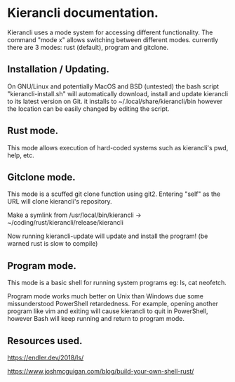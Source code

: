# Kierancli documentation.

Kierancli uses a mode system for accessing different functionality.
The command "mode x" allows switching between different modes. currently there are 3 modes:
rust (default), program and gitclone.

## Installation / Updating.
On GNU/Linux and potentially MacOS and BSD (untested) the bash script "kierancli-install.sh"
will automatically download, install and update kierancli to its latest version on Git.
it installs to ~/.local/share/kierancli/bin however the location can be easily changed by editing
the script.

## Rust mode.
This mode allows execution of hard-coded systems such as kierancli's pwd, help, etc.

## Gitclone mode.
This mode is a scuffed git clone function using git2.
Entering "self" as the URL will clone kierancli's repository. 

Make a symlink from /usr/local/bin/kierancli -> ~/coding/rust/kierancli/release/kierancli

Now running kierancli-update will update and install the program! (be warned rust is slow to compile)

## Program mode.
This mode is a basic shell for running system programs eg: ls, cat neofetch.

Program mode works much better on Unix than Windows due some missunderstood PowerShell retardedness.
For example, opening another program like vim and exiting will cause kierancli to quit in PowerShell,
however Bash will keep running and return to program mode.

## Resources used.
https://endler.dev/2018/ls/

https://www.joshmcguigan.com/blog/build-your-own-shell-rust/
